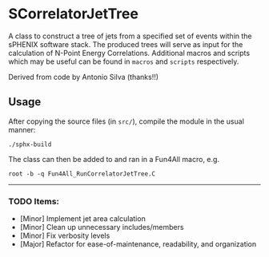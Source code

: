 # SCorrelatorJetTree

A class to construct a tree of jets from a specified set of events within the sPHENIX software stack.  The produced trees will serve as input for the calculation of N-Point Energy Correlations.  Additional macros and scripts which may be useful can be found in `macros` and `scripts` respectively.

Derived from code by Antonio Silva (thanks!!)

## Usage

After copying the source files (in `src/`), compile the module in the usual manner:

```
./sphx-build
```

The class can then be added to and ran in a Fun4All macro, e.g.

```
root -b -q Fun4All_RunCorrelatorJetTree.C
```

---

### TODO Items:
  - [Minor] Implement jet area calculation
  - [Minor] Clean up unnecessary includes/members
  - [Minor] Fix verbosity levels
  - [Major] Refactor for ease-of-maintenance, readability, and organization
